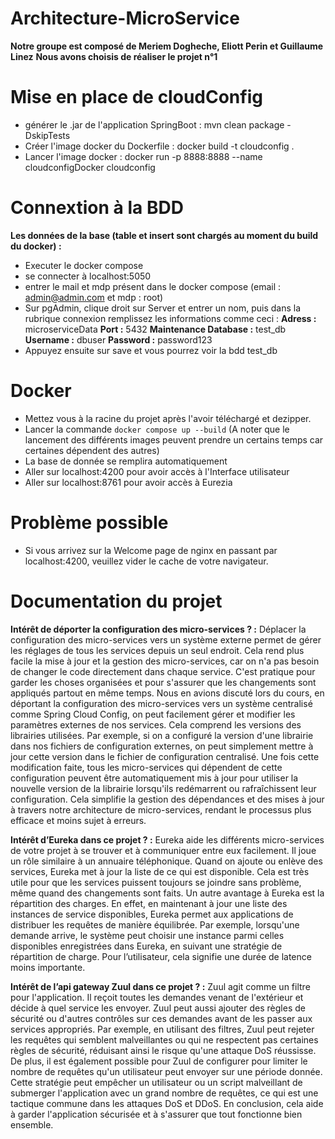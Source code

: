 # Architecture-MicroService
**Notre groupe est composé de Meriem Dogheche, Eliott Perin et Guillaume Linez**
**Nous avons choisis de réaliser le projet n°1**

# Mise en place de cloudConfig
- générer le .jar de l'application SpringBoot : mvn clean package -DskipTests
- Créer l'image docker du Dockerfile : docker build -t cloudconfig .
- Lancer l'image docker : docker run -p 8888:8888 --name cloudconfigDocker cloudconfig

# Connextion à la BDD
**Les données de la base (table et insert sont chargés au moment du build du docker) :**
- Executer le docker compose
- se connecter à localhost:5050
- entrer le mail et mdp présent dans le docker compose (email : admin@admin.com et mdp : root)
- Sur pgAdmin, clique droit sur Server et entrer un nom, puis dans la rubrique connexion remplissez les informations comme ceci : 
**Adress :** microserviceData
**Port :** 5432
**Maintenance Database :** test_db
**Username :**  dbuser
**Password :** password123
- Appuyez ensuite sur save et vous pourrez voir la bdd test_db

# Docker
- Mettez vous à la racine du projet après l'avoir téléchargé et dezipper.
- Lancer la commande ```docker compose up --build``` (A noter que le lancement des différents images peuvent prendre un certains temps car certaines dépendent des autres)
- La base de donnée se remplira automatiquement
- Aller sur localhost:4200 pour avoir accès à l'Interface utilisateur
- Aller sur localhost:8761 pour avoir accès à Eurezia

# Problème possible
- Si vous arrivez sur la Welcome page de nginx en passant par localhost:4200, veuillez vider le cache de votre navigateur.

# Documentation du projet

**Intérêt de déporter la configuration des micro-services ? :**
Déplacer la configuration des micro-services vers un système externe permet de gérer les réglages de tous les services depuis un seul endroit. Cela rend plus facile la mise à jour et la gestion des micro-services, car on n'a pas besoin de changer le code directement dans chaque service. C'est pratique pour garder les choses organisées et pour s'assurer que les changements sont appliqués partout en même temps. Nous en avions discuté lors du cours, en déportant la configuration des micro-services vers un système centralisé comme Spring Cloud Config, on peut facilement gérer et modifier les paramètres externes de nos services. Cela comprend les versions des librairies utilisées. Par exemple, si on a configuré la version d'une librairie dans nos fichiers de configuration externes, on peut simplement mettre à jour cette version dans le fichier de configuration centralisé. Une fois cette modification faite, tous les micro-services qui dépendent de cette configuration peuvent être automatiquement mis à jour pour utiliser la nouvelle version de la librairie lorsqu'ils redémarrent ou rafraîchissent leur configuration. Cela simplifie la gestion des dépendances et des mises à jour à travers notre architecture de micro-services, rendant le processus plus efficace et moins sujet à erreurs.

**Intérêt d’Eureka dans ce projet ? :**
Eureka aide les différents micro-services de votre projet à se trouver et à communiquer entre eux facilement. Il joue un rôle similaire à un annuaire téléphonique. Quand on ajoute ou enlève des services, Eureka met à jour la liste de ce qui est disponible. Cela est très utile pour que les services puissent toujours se joindre sans problème, même quand des changements sont faits. Un autre avantage à Eureka est la répartition des charges. En effet, en maintenant à jour une liste des instances de service disponibles, Eureka permet aux applications de distribuer les requêtes de manière équilibrée. Par exemple, lorsqu'une demande arrive, le système peut choisir une instance parmi celles disponibles enregistrées dans Eureka, en suivant une stratégie de répartition de charge. Pour l’utilisateur, cela signifie une durée de latence moins importante. 

**Intérêt de l’api gateway Zuul dans ce projet ? :**
Zuul agit comme un filtre pour l'application. Il reçoit toutes les demandes venant de l'extérieur et décide à quel service les envoyer. Zuul peut aussi ajouter des règles de sécurité ou d'autres contrôles sur ces demandes avant de les passer aux services appropriés. Par exemple, en utilisant des filtres, Zuul peut rejeter les requêtes qui semblent malveillantes ou qui ne respectent pas certaines règles de sécurité, réduisant ainsi le risque qu'une attaque DoS réussisse. De plus, il est également possible pour Zuul de configurer pour limiter le nombre de requêtes qu'un utilisateur peut envoyer sur une période donnée. Cette stratégie peut empêcher un utilisateur ou un script malveillant de submerger l'application avec un grand nombre de requêtes, ce qui est une tactique commune dans les attaques DoS et DDoS. En conclusion, cela aide à garder l'application sécurisée et à s'assurer que tout fonctionne bien ensemble.





